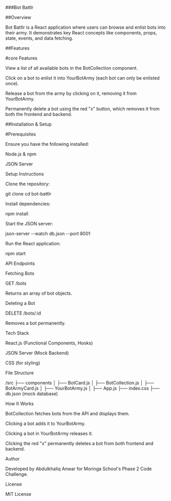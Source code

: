 ###Bot Battlr

##Overview

Bot Battlr is a React application where users can browse and enlist bots into their army. It demonstrates key React concepts like components, props, state, events, and data fetching.

##Features

#core Features

View a list of all available bots in the BotCollection component.

Click on a bot to enlist it into YourBotArmy (each bot can only be enlisted once).

Release a bot from the army by clicking on it, removing it from YourBotArmy.

Permanently delete a bot using the red "x" button, which removes it from both the frontend and backend.


##Installation & Setup

#Prerequisites

Ensure you have the following installed:

Node.js & npm

JSON Server

Setup Instructions

Clone the repository:

git clone <repository-url>
cd bot-battlr

Install dependencies:

npm install

Start the JSON server:

json-server --watch db.json --port 8001

Run the React application:

npm start

API Endpoints

Fetching Bots

GET /bots

Returns an array of bot objects.

Deleting a Bot

DELETE /bots/:id

Removes a bot permanently.

Tech Stack

React.js (Functional Components, Hooks)

JSON Server (Mock Backend)

CSS (for styling)

File Structure

/src
├── components
│   ├── BotCard.js
│   ├── BotCollection.js
│   ├── BotArmyCard.js
│   ├── YourBotArmy.js
│
├── App.js
├── index.css
├── db.json (mock database)

How It Works

BotCollection fetches bots from the API and displays them.

Clicking a bot adds it to YourBotArmy.

Clicking a bot in YourBotArmy releases it.

Clicking the red "x" permanently deletes a bot from both frontend and backend.

Author

Developed by  Abdulkhaliq Anwar for Moringa School's Phase 2 Code Challenge.

License

MIT License


